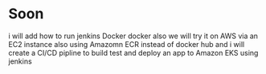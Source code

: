 # Soon 
i will add how to run jenkins Docker docker 
also we will try it on AWS via an  EC2 instance 
also using Amazomn ECR instead of docker hub
and i will create a CI/CD pipline to build test and deploy an app to Amazon EKS using jenkins 

